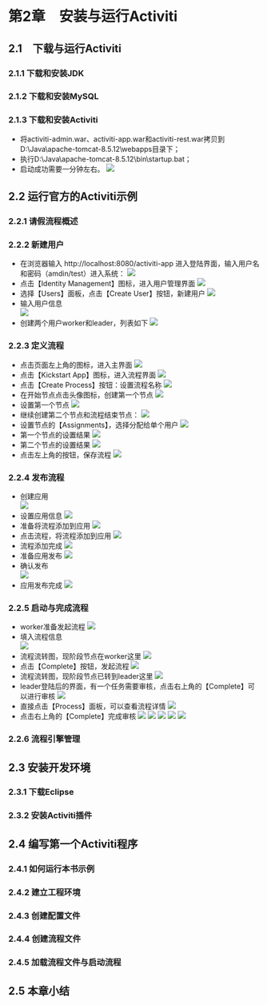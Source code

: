 # 第2章　安装与运行Activiti 
## 2.1　下载与运行Activiti
###  2.1.1 下载和安装JDK
###  2.1.2 下载和安装MySQL
###  2.1.3 下载和安装Activiti

- 将activiti-admin.war、activiti-app.war和activiti-rest.war拷贝到D:\Java\apache-tomcat-8.5.12\webapps目录下；
- 执行D:\Java\apache-tomcat-8.5.12\bin\startup.bat；
- 启动成功需要一分钟左右。
![](<images/01_Deploy.png>)
## 2.2 运行官方的Activiti示例
### 2.2.1 请假流程概述
### 2.2.2 新建用户
	
- 在浏览器输入 http://localhost:8080/activiti-app 进入登陆界面，输入用户名和密码（amdin/test）进入系统：
![](<images/02_Login.png>) 
- 点击【Identity Management】图标，进入用户管理界面
![](<images/03_MainIdentityManagement.png>)
- 选择【Users】面板，点击【Create User】按钮，新建用户
![](<images/04_Users.png>)
- 输入用户信息                                                                                                                                                 
![](<images/05_CreateUser.png>)
- 创建两个用户worker和leader，列表如下
![](<images/06_UserList.png>)

### 2.2.3 定义流程

- 点击页面左上角的图标，进入主界面
![](<images/07_MainPage.png>)
- 点击【Kickstart App】图标，进入流程界面
![](<images/08_CreateProcess.png>)
- 点击【Create Process】按钮：设置流程名称
![](<images/17_ProcessInfo.png>)
- 在开始节点点击头像图标，创建第一个节点
![](<images/09_Process1.png>)
- 设置第一个节点
![](<images/10_Process2.png>)
- 继续创建第二个节点和流程结束节点：
![](<images/11_Process3.png>)
- 设置节点的【Assignments】，选择分配给单个用户
![](<images/12_Process4.png>)
- 第一个节点的设置结果
![](<images/14_Process5.png>)
- 第二个节点的设置结果
![](<images/15_Process6.png>)
- 点击左上角的按钮，保存流程
![](<images/16_Process7.png>)

### 2.2.4 发布流程
- 创建应用                                                                                                                                                 
![](<images/18_CreateApp.png>)
- 设置应用信息
![](<images/19_AppInfo.png>)
- 准备将流程添加到应用
![](<images/20_AddModelsToApp.png>)
- 点击流程，将流程添加到应用
![](<images/21_AddModel.png>)
- 流程添加完成
![](<images/22_ModelAdded.png>)
- 准备应用发布
![](<images/23_AppPublish.png>)
- 确认发布                                                                                                                                                 
![](<images/24_PublishConfirm.png>)
- 应用发布完成
![](<images/25_AppAdded.png>)

### 2.2.5 启动与完成流程

- worker准备发起流程
![](<images/26_StartProcess1.png>)
- 填入流程信息                                                                                                                                                 
![](<images/27_StartProcess2.png>)
- 流程流转图，现阶段节点在worker这里
![](<images/28_StartProcess3.png>)
- 点击【Complete】按钮，发起流程
![](<images/29_StartProcess4.png>)
- 流程流转图，现阶段节点已转到leader这里
![](<images/30_StartProcess5.png>)
- leader登陆后的界面，有一个任务需要审核，点击右上角的【Complete】可以进行审核
![](<images/31_ProcessAudit1.png>)
- 直接点击【Process】面板，可以查看流程详情
![](<images/32_ProcessAudit2.png>)
- 点击右上角的【Complete】完成审核
![](<images/33_ProcessAudit3.png>)
![](<images/34_AdminLogin.png>)
![](<images/35_AdminMain.png>)
![](<images/36_Config.png>)
![](<images/37_ConfigCheck.png>)
### 2.2.6 流程引擎管理
## 2.3 安装开发环境
### 2.3.1 下载Eclipse
### 2.3.2 安装Activiti插件
## 2.4 编写第一个Activiti程序
### 2.4.1 如何运行本书示例
### 2.4.2 建立工程环境
### 2.4.3 创建配置文件
### 2.4.4 创建流程文件
### 2.4.5 加载流程文件与启动流程
## 2.5 本章小结
